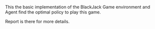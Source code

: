 This the basic implementation of the BlackJack Game environment and Agent find the optimal policy to play this game. 

Report is there for more details.